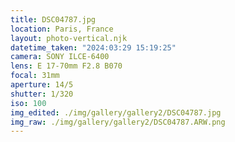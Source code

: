 ```yaml
---
title: DSC04787.jpg
location: Paris, France
layout: photo-vertical.njk
datetime_taken: "2024:03:29 15:19:25"
camera: SONY ILCE-6400
lens: E 17-70mm F2.8 B070
focal: 31mm
aperture: 14/5
shutter: 1/320
iso: 100
img_edited: ./img/gallery/gallery2/DSC04787.jpg
img_raw: ./img/gallery/gallery2/DSC04787.ARW.png
---
```

